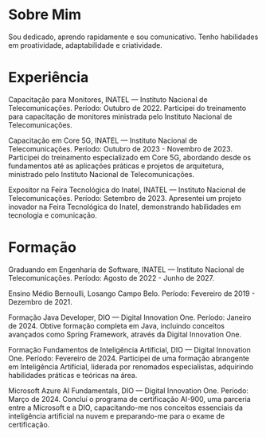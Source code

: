 # Sobre Mim
Sou dedicado, aprendo rapidamente e sou comunicativo. Tenho habilidades em proatividade, adaptabilidade e criatividade.

# Experiência
Capacitação para Monitores, INATEL — Instituto Nacional de Telecomunicações.
Período: Outubro de 2022.
Participei do treinamento para capacitação de monitores ministrada pelo Instituto Nacional de Telecomunicações.


Capacitação em Core 5G, INATEL — Instituto Nacional de Telecomunicações.
Período: Outubro de 2023 - Novembro de 2023.
Participei do treinamento especializado em Core 5G, abordando desde os fundamentos até as aplicações práticas e projetos de arquitetura, ministrado pelo Instituto Nacional de Telecomunicações.

Expositor na Feira Tecnológica do Inatel, INATEL — Instituto Nacional de Telecomunicações.
Período: Setembro de 2023.
Apresentei um projeto inovador na Feira Tecnológica do Inatel, demonstrando habilidades em tecnologia e comunicação.

# Formação
Graduando em Engenharia de Software, INATEL — Instituto Nacional de Telecomunicações.
Período: Agosto de 2022 - Junho de 2027.

Ensino Médio Bernoulli, Losango Campo Belo.
Período: Fevereiro de 2019 - Dezembro de 2021.

Formação Java Developer, DIO — Digital Innovation One.
Período: Janeiro de 2024.
Obtive formação completa em Java, incluindo conceitos avançados como Spring Framework, através da Digital Innovation One.

Formação Fundamentos de Inteligência Artificial, DIO — Digital Innovation One.
Período: Fevereiro de 2024.
Participei de uma formação abrangente em Inteligência Artificial, liderada por renomados especialistas, adquirindo habilidades práticas e teóricas na área.

Microsoft Azure AI Fundamentals, DIO — Digital Innovation One.
Período: Março de 2024.
Concluí o programa de certificação AI-900, uma parceria entre a Microsoft e a DIO, capacitando-me nos conceitos essenciais da inteligência artificial na nuvem e preparando-me para o exame de certificação.
